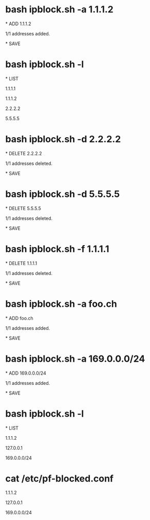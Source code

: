 # bash ipblock.sh -a 1.1.1.2
 \* ADD 1.1.1.2
 
1/1 addresses added.

 \* SAVE


# bash ipblock.sh -l
 \* LIST
 
   1.1.1.1
   
   1.1.1.2
   
   2.2.2.2
   
   5.5.5.5


# bash ipblock.sh -d 2.2.2.2
 \* DELETE 2.2.2.2
 
1/1 addresses deleted.

 \* SAVE


# bash ipblock.sh -d 5.5.5.5
 \* DELETE 5.5.5.5
 
1/1 addresses deleted.

 \* SAVE


# bash ipblock.sh -f 1.1.1.1
 \* DELETE 1.1.1.1
 
1/1 addresses deleted.

 \* SAVE


# bash ipblock.sh -a foo.ch
 \* ADD foo.ch
 
1/1 addresses added.

 \* SAVE


# bash ipblock.sh -a 169.0.0.0/24
 \* ADD 169.0.0.0/24
 
1/1 addresses added.

 \* SAVE


# bash ipblock.sh -l
 \* LIST
 
   1.1.1.2
   
   127.0.0.1
   
   169.0.0.0/24


# cat /etc/pf-blocked.conf
   1.1.1.2
   
   127.0.0.1
   
   169.0.0.0/24
